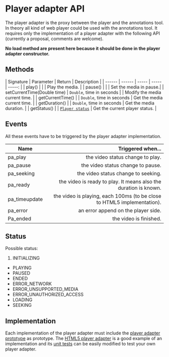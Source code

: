 # Player adapter API

The player adapter is the proxy between the player and the annotations tool. In theory all kind of web player could be used with the annotations tool. It requires only the implementation of a player adapter with the following API (currently a proposal, comments are welcome).

**No load method are present here because it should be done in the player adapter constructor.**

## Methods
| Signature | Parameter | Return  | Description |
| ------ | ------ | ----- | ----- | -----: |
|  play() |  | | Play the media. |
|  pause() |   | | Set the media in pause.|
|  setCurrentTime(Double time) |  `Double`, time in seconds | | Modify the media current time. |
|  getCurrentTime() |   | `Double`, time in seconds | Get the media current time. |
|  getDuration() |   | `Double`, time in seconds | Get the media duration. |
|  getStatus() |   | [`Player status`](#status) | Get the current player status. |




## Events

All these events have to be triggered by the player adapter implementation. 

| Name | Triggered when...|
| ------ | -----: |
|  pa_play | the video status change to play. |
|  pa_pause | the video status change to pause. |
|  pa_seeking | the video status change to seeking. |
|  pa_ready |  the video is ready to play. It means also the duration is known.  |
|  pa_timeupdate |  the video is playing, each 100ms (to be close to HTML5 implementation). |
|  pa_error | an error append on the player side. |
|  Pa_ended | the video is finished. |

## Status<a name="status"></a>
Possible status:

1. INITIALIZING
* PLAYING
* PAUSED
* ENDED
* ERROR_NETWORK
* ERROR_UNSUPPORTED_MEDIA
* ERROR_UNAUTHORIZED_ACCESS
* LOADING
* SEEKING

## Implementation

Each implementation of the player adapter must include the [player adapter prototype](https://github.com/entwinemedia/annotations/blob/develop/js/prototypes/player_adapter.js) as prototype. The [HTML5 player adapter](https://github.com/entwinemedia/annotations/blob/develop/js/player_adapter_HTML5.js) is a good example of an implementation and its [unit tests](https://github.com/entwinemedia/annotations/blob/develop/tests/HTM5_adapter.html) can be easily modified to test your own player adapter.  
